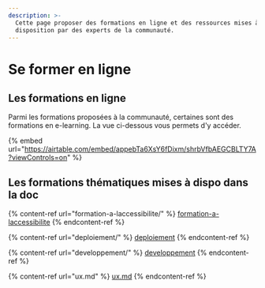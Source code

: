```yaml
---
description: >-
  Cette page proposer des formations en ligne et des ressources mises à
  disposition par des experts de la communauté.
---
```


# Se former en ligne

## Les formations en ligne

Parmi les formations proposées à la communauté, certaines sont des formations en e-learning. La vue ci-dessous vous permets d'y accéder.



{% embed url="https://airtable.com/embed/appebTa6XsY6fDixm/shrbVfbAEGCBLTY7A?viewControls=on" %}

## Les formations thématiques mises à dispo dans la doc

{% content-ref url="formation-a-laccessibilite/" %}
[formation-a-laccessibilite](formation-a-laccessibilite/)
{% endcontent-ref %}

{% content-ref url="deploiement/" %}
[deploiement](deploiement/)
{% endcontent-ref %}

{% content-ref url="developpement/" %}
[developpement](developpement/)
{% endcontent-ref %}

{% content-ref url="ux.md" %}
[ux.md](ux.md)
{% endcontent-ref %}



